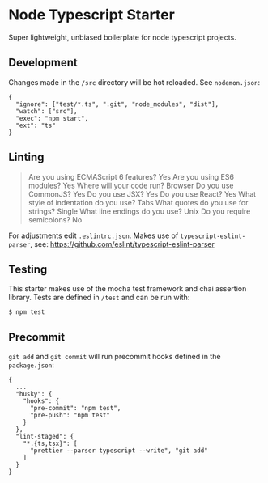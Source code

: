 # Node Typescript Starter
Super lightweight, unbiased boilerplate for node typescript projects.

## Development
Changes made in the `/src` directory will be hot reloaded. See `nodemon.json`:
```
{
  "ignore": ["test/*.ts", ".git", "node_modules", "dist"],
  "watch": ["src"],
  "exec": "npm start",
  "ext": "ts"
}
```

## Linting
> Are you using ECMAScript 6 features? Yes
> Are you using ES6 modules? Yes
> Where will your code run? Browser
> Do you use CommonJS? Yes
> Do you use JSX? Yes
> Do you use React? Yes
> What style of indentation do you use? Tabs
> What quotes do you use for strings? Single
> What line endings do you use? Unix
> Do you require semicolons? No

For adjustments edit `.eslintrc.json`.
Makes use of `typescript-eslint-parser`, see:
https://github.com/eslint/typescript-eslint-parser

## Testing
This starter makes use of the mocha test framework and chai assertion library.
Tests are defined in `/test` and can be run with:
```
$ npm test
```

## Precommit
`git add` and `git commit` will run precommit hooks defined in the `package.json`:

```
{
  ...
  "husky": {
    "hooks": {
      "pre-commit": "npm test",
      "pre-push": "npm test"
    }
  },
  "lint-staged": {
    "*.{ts,tsx}": [
      "prettier --parser typescript --write", "git add"
    ]
  }
}
```


